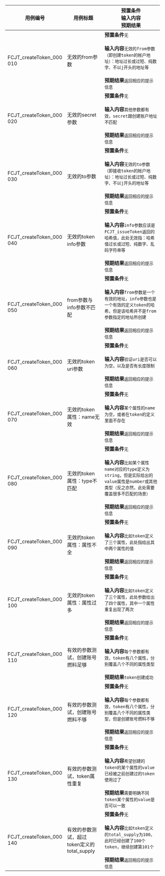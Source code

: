 |用例编号|用例标题|预置条件<br>输入内容<br>预期结果|
|----------------|----------------|----------------|
|<a name="FCJT_createToken_000010"></a>FCJT_createToken_000<br>010|无效的from参数|**预置条件**`无`<br><br>**输入内容**`无效的from参数（即创建token的帐户地址）：地址过长或过短、纯数字、不以j开头的地址等`<br><br>**预期结果**`返回相应的提示信息`|
|<a name="FCJT_createToken_000020"></a>FCJT_createToken_000<br>020|无效的secret参数|**预置条件**`无`<br><br>**输入内容**`其他参数都有效，secret跟创建账户地址不匹配`<br><br>**预期结果**`返回相应的提示信息`|
|<a name="FCJT_createToken_000030"></a>FCJT_createToken_000<br>030|无效的to参数|**预置条件**`无`<br><br>**输入内容**`无效的to参数（即接收token的帐户地址）：地址过长或过短、纯数字、不以j开头的地址等`<br><br>**预期结果**`返回相应的提示信息`|
|<a name="FCJT_createToken_000040"></a>FCJT_createToken_000<br>040|无效的token info参数|**预置条件**`无`<br><br>**输入内容**`info参数应该是FCJT_issueToken返回的哈希值，此处无效指：哈希值过长或过短、纯数字、乱码字符串等`<br><br>**预期结果**`返回相应的提示信息`|
|<a name="FCJT_createToken_000050"></a>FCJT_createToken_000<br>050|from参数与info参数不匹配|**预置条件**`无`<br><br>**输入内容**`from参数是一个有效的地址，info参数也是一个有效的定义token的哈希，但是该哈希并不是from参数指定的地址所创建`<br><br>**预期结果**`返回相应的提示信息`|
|<a name="FCJT_createToken_000060"></a>FCJT_createToken_000<br>060|无效的token uri参数|**预置条件**`无`<br><br>**输入内容**`验证uri是否可以为空，以及是否有长度限制`<br><br>**预期结果**`返回相应的提示信息`|
|<a name="FCJT_createToken_000070"></a>FCJT_createToken_000<br>070|无效的token属性：name无效|**预置条件**`无`<br><br>**输入内容**`某个属性的name为空，或者在token的定义里面不存在`<br><br>**预期结果**`返回相应的提示信息`|
|<a name="FCJT_createToken_000080"></a>FCJT_createToken_000<br>080|无效的token属性：type不匹配|**预置条件**`无`<br><br>**输入内容**`比如某个属性name对应的type定义为string，但是实际给出的value属性是number或其他类型（反之亦然，此处需要覆盖很多不匹配的场景）`<br><br>**预期结果**`返回相应的提示信息`|
|<a name="FCJT_createToken_000090"></a>FCJT_createToken_000<br>090|无效的token属性：属性不全|**预置条件**`无`<br><br>**输入内容**`比如token定义了三个属性，此处指给出其中两个属性的值`<br><br>**预期结果**`返回相应的提示信息`|
|<a name="FCJT_createToken_000100"></a>FCJT_createToken_000<br>100|无效的token属性：属性过多|**预置条件**`无`<br><br>**输入内容**`比如token定义了三个属性，此处参数给出了四个属性，其中一个属性重复出现了两次`<br><br>**预期结果**`返回相应的提示信息`|
|<a name="FCJT_createToken_000110"></a>FCJT_createToken_000<br>110|有效的参数测试，创建账号燃料足够|**预置条件**`无`<br><br>**输入内容**`每个参数都有效，token有八个属性，分别覆盖八个不同的属性类型`<br><br>**预期结果**`token创建成功`|
|<a name="FCJT_createToken_000120"></a>FCJT_createToken_000<br>120|有效的参数测试，创建账号燃料不够|**预置条件**`无`<br><br>**输入内容**`每个参数都有效，token有八个属性，分别覆盖八个不同的属性类型，但是创建账号燃料不够`<br><br>**预期结果**`返回相应的提示信息`|
|<a name="FCJT_createToken_000130"></a>FCJT_createToken_000<br>130|有效的参数测试，token属性重复|**预置条件**`无`<br><br>**输入内容**`希望创建的token的某个属性的value已经被之前创建过的token使用过了`<br><br>**预期结果**`需要明确不同token某个属性的value是否可以一致`|
|<a name="FCJT_createToken_000140"></a>FCJT_createToken_000<br>140|有效的参数测试，超过token定义的total_supply|**预置条件**`无`<br><br>**输入内容**`比如token定义的total_supply为100，此时已经创建了100个token，继续创建第101个`<br><br>**预期结果**`返回相应的提示信息`|

